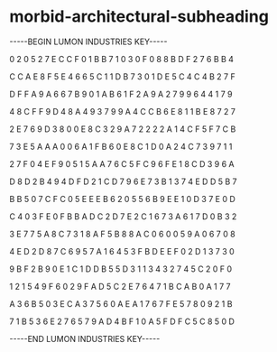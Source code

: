 # morbid-architectural-subheading

-----BEGIN LUMON INDUSTRIES KEY-----

0 2 0 5 2 7 E C C F 0 1 B B 7 1 0 3 0 F 0 8 8 B D F 2 7 6 B B 4

C C A E 8 F 5 E 4 6 6 5 C 1 1 D B 7 3 0 1 D E 5 C 4 C 4 B 2 7 F

D F F A 9 A 6 6 7 B 9 0 1 A B 6 1 F 2 A 9 A 2 7 9 9 6 4 4 1 7 9

4 8 C F F 9 D 4 8 A 4 9 3 7 9 9 A 4 C C B 6 E 8 1 1 B E 8 7 2 7

2 E 7 6 9 D 3 8 0 0 E 8 C 3 2 9 A 7 2 2 2 2 A 1 4 C F 5 F 7 C B

7 3 E 5 A A A 0 0 6 A 1 F B 6 0 E 8 C 1 D 0 A 2 4 C 7 3 9 7 1 1

2 7 F 0 4 E F 9 0 5 1 5 A A 7 6 C 5 F C 9 6 F E 1 8 C D 3 9 6 A

D 8 D 2 B 4 9 4 D F D 2 1 C D 7 9 6 E 7 3 B 1 3 7 4 E D D 5 B 7

B B 5 0 7 C F C 0 5 E E E B 6 2 0 5 5 6 B 9 E E 1 0 D 3 7 E 0 D

C 4 0 3 F E 0 F B B A D C 2 D 7 E 2 C 1 6 7 3 A 6 1 7 D 0 B 3 2

3 E 7 7 5 A 8 C 7 3 1 8 A F 5 B 8 8 A C 0 6 0 0 5 9 A 0 6 7 0 8

4 E D 2 D 8 7 C 6 9 5 7 A 1 6 4 5 3 F B D E E F 0 2 D 1 3 7 3 0

9 B F 2 B 9 0 E 1 C 1 D D B 5 5 D 3 1 1 3 4 3 2 7 4 5 C 2 0 F 0

1 2 1 5 4 9 F 6 0 2 9 F A D 5 C 2 E 7 6 4 7 1 B C A B 0 A 1 7 7

A 3 6 B 5 0 3 E C A 3 7 5 6 0 A E A 1 7 6 7 F E 5 7 8 0 9 2 1 B

7 1 B 5 3 6 E 2 7 6 5 7 9 A D 4 B F 1 0 A 5 F D F C 5 C 8 5 0 D

-----END LUMON INDUSTRIES KEY-----

